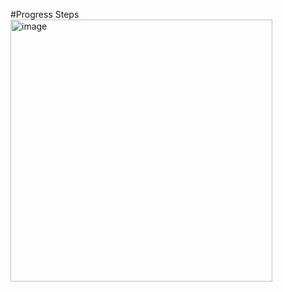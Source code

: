 #Progress Steps
<img width="419" alt="image" src="https://github.com/nursematurhan/progressSteps/assets/94144190/6e5b506e-f51d-46ed-bf66-0c8e437772d3">
